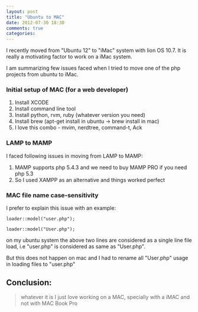 ```yaml
---
layout: post
title: "Ubuntu to MAC"
date: 2012-07-30 18:30
comments: true
categories:
---
```


I recently moved from "Ubuntu 12" to "iMac" system with lion OS 10.7. It is really a motivating factor to work on a iMac system.

I am summarizing few issues faced when I tried to move one of the php projects from ubuntu to iMac.

### Initial setup of MAC (for a web developer)

1. Install XCODE
2. Install command line tool
3. Install python, rvm, ruby (whatever version you need)
4. Install brew (apt-get install in ubuntu -> brew install in mac)
5. I love this combo - mvim, nerdtree, command-t, Ack

### LAMP to MAMP

I faced following issues in moving from LAMP to MAMP:

1. MAMP supports php 5.4.3 and we need to buy MAMP PRO if you need php 5.3
2. So I used XAMPP as an alternative and things worked perfect

### MAC file name case-sensitivity

I prefer to explain this issue with an example:

    loader::model("user.php");

    loader::model("User.php");

on my ubuntu system the above two lines are considered as a single line file load, i.e "user.php" is considered as same as "User.php".

But this does not happen on mac and I had to rename all "User.php" usage in loading files to "user.php"

## Conclusion:

> whatever it is I just love working on a MAC, specially with a iMAC and not with MAC Book Pro

